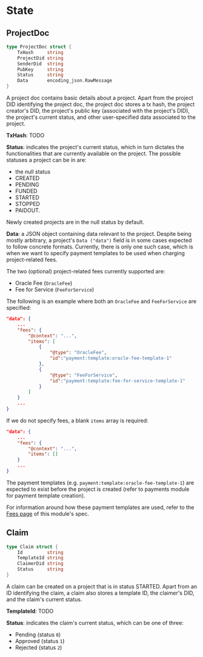 # State

## ProjectDoc

```go
type ProjectDoc struct {
    TxHash     string
    ProjectDid string
    SenderDid  string
    PubKey     string
    Status     string
    Data       encoding_json.RawMessage
}
```

A project doc contains basic details about a project. Apart from the project DID
identifying the project doc, the project doc stores a tx hash, the project creator's
DID, the project's public key (associated with the project's DID), the project's
current status, and other user-specified data associated to the project.

**TxHash**: TODO

**Status**: indicates the project's current status, which in turn dictates the
functionalities that are currently available on the project. The possible
statuses a project can be in are:
- the null status
- CREATED
- PENDING
- FUNDED
- STARTED
- STOPPED
- PAIDOUT.

Newly created projects are in the null status by default.

**Data**: a JSON object containing data relevant to the project. Despite being
mostly arbitrary, a project's `Data ("data")` field is in some cases expected to
follow concrete formats. Currently, there is only one such case, which is when we
want to specify payment templates to be used when charging project-related fees.

The two (optional) project-related fees currently supported are:
- Oracle Fee (`OracleFee`)
- Fee for Service (`FeeForService`)

The following is an example where both an `OracleFee` and `FeeForService` are specified:
```json
"data": {
    ...
    "fees": {
        "@context": "...",
        "items": [
            {
                "@type": "OracleFee",
                "id":"payment:template:oracle-fee-template-1"
            },
            {
                "@type": "FeeForService",
                "id":"payment:template:fee-for-service-template-1"
            }
        ]
    }
    ...
}
```

If we do not specify fees, a blank `items` array is required:
```json
"data": {
    ...
    "fees": {
        "@context": "...",
        "items": []
    }
    ...
}
```

The payment templates (e.g. `payment:template:oracle-fee-template-1`) are expected to exist before the project is created (refer to payments module for payment template creation).

For information around how these payment templates are used, refer to the [Fees page](04_fees.md) of this module's spec.

## Claim

```go
type Claim struct {
    Id         string
    TemplateId string
    ClaimerDid string
    Status     string
}
```

A claim can be created on a project that is in status STARTED. Apart from an ID
identifying the claim, a claim also stores a template ID, the claimer's DID, and the
claim's current status.

**TemplateId**: TODO

**Status**: indicates the claim's current status, which can be one of three:
- Pending (status `0`)
- Approved (status `1`)
- Rejected (status `2`)
